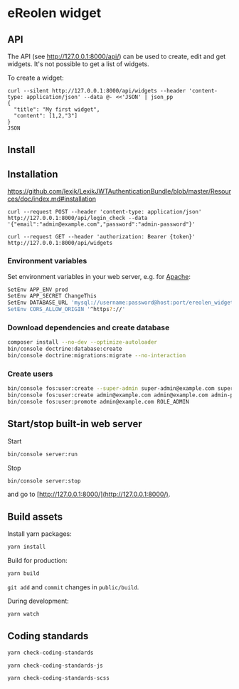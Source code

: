 # eReolen widget

## API

The API (see http://127.0.0.1:8000/api/) can be used to create, edit
and get widgets. It's not possible to get a list of widgets.

To create a widget:

```
curl --silent http://127.0.0.1:8000/api/widgets --header 'content-type: application/json' --data @- <<'JSON' | json_pp
{
  "title": "My first widget",
  "content": [1,2,"3"]
}
JSON
```

## Install

## Installation

https://github.com/lexik/LexikJWTAuthenticationBundle/blob/master/Resources/doc/index.md#installation

```
curl --request POST --header 'content-type: application/json' http://127.0.0.1:8000/api/login_check --data '{"email":"admin@example.com","password":"admin-password"}'
```

```
curl --request GET --header 'authorization: Bearer {token}' http://127.0.0.1:8000/api/widgets
```

### Environment variables

Set environment variables in your web server, e.g. for [Apache](https://httpd.apache.org/docs/2.4/mod/mod_env.html#setenv):

```sh
SetEnv APP_ENV prod
SetEnv APP_SECRET ChangeThis
SetEnv DATABASE_URL 'mysql://username:password@host:port/ereolen_widget
SetEnv CORS_ALLOW_ORIGIN '^https?://'
```

### Download dependencies and create database

```sh
composer install --no-dev --optimize-autoloader
bin/console doctrine:database:create
bin/console doctrine:migrations:migrate --no-interaction
```

### Create users

```sh
bin/console fos:user:create --super-admin super-admin@example.com super-admin@example.com super-admin-password
bin/console fos:user:create admin@example.com admin@example.com admin-password
bin/console fos:user:promote admin@example.com ROLE_ADMIN
```

## Start/stop built-in web server

Start

```sh
bin/console server:run
```

Stop

```sh
bin/console server:stop
```

and go to [http://127.0.0.1:8000/](http://127.0.0.1:8000/).

## Build assets

Install yarn packages:

```sh
yarn install
```

Build for production:

```sh
yarn build
```

`git add` and `commit` changes in `public/build`.

During development:

```sh
yarn watch
```

## Coding standards

```sh
yarn check-coding-standards
```

```sh
yarn check-coding-standards-js
```

```sh
yarn check-coding-standards-scss
```
